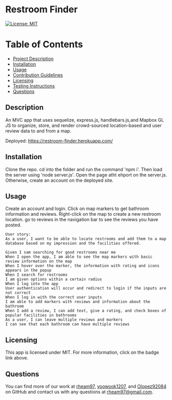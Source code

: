 
  # Restroom Finder

  [![License: MIT](https://img.shields.io/badge/License-MIT-yellow.svg)](https://opensource.org/licenses/MIT)

  # Table of Contents
  * [Project Description](#description)
  * [Installation](#installation)
  * [Usage](#usage)
  * [Contribution Guidelines](#contribution-guidelines)
  * [Licensing](#license)
  * [Testing Instructions](#testing-instructions)
  * [Questions](#questions)
  
  <a name="description"></a>
  ## Description
  An MVC app that uses sequelize, express.js, handlebars.js,and  Mapbox GL JS to organize, store, and render crowd-sourced location-based and  user review data to and from a map.

  Deployed: https://restroom-finder.herokuapp.com/

  <a name="install"></a>
  ## Installation
  Clone the repo. cd into the folder and run the command 'npm i'. Then load the server using 'node server.js'. Open the page atht ehport on the server.js. Otherwise, create an account on the deployed site.

  <a name="usage"></a>
  ## Usage
  Create an account and login. Click on map markers to get bathroom information and reviews. Right-click on the map to create a new restroom location. go to reviews in the navigation bar to see the reviews you have posted.

```
User story:
As a user, I want to be able to locate restrooms and add them to a map
database based on my impression and the facilities offered.

```

  ```
Given I sam searching for good restrooms near me
When I open the app, I am able to see the map markers with basic review information on the map
When I hover over the marker, the information with rating and icons appears in the popup
When I search for restrooms
I am given options within a certain radius 
When I log into the app
User authentication will occur and redirect to login if the inputs are not correct
When I log in with the correct user inputs
I am able to add markers with reviews and information about the bathroom
When I add a review, I can add text, give a rating, and check boxes of popular facilities in bathrooms
As a user, I can leave multiple reviews and markers
I can see that each bathroom can have multiple reviews
```

  <a name="license"></a>
  ## Licensing
  This app is licensed under MIT. For more information, click on the badge link above.

  <a name="questions"></a>
  ## Questions
  You can find more of our work at [rheam97](https://github.com/rheam97), [yoowook1207](https://github.com/yoowook1207), and [Olopez92084](https://github.com/Olopez92084) on GitHub and contact us with any questions
  at rheam97@gmail.com.


